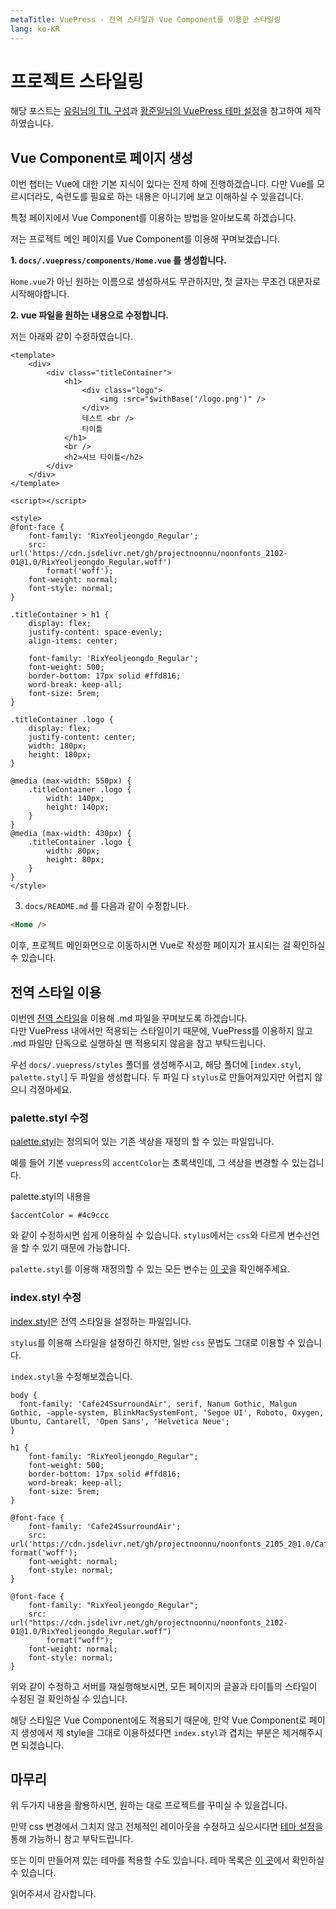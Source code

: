 ```yaml
---
metaTitle: VuePress - 전역 스타일과 Vue Component를 이용한 스타일링
lang: ko-KR
---
```


# 프로젝트 스타일링

해당 포스트는 [유림님의 TIL 구성](http://milooy.github.io/TIL/)과 [황준일님의 VuePress 테마 설정](https://junilhwang.github.io/TIL/Vuepress/Theme/#theme-eject)을 참고하여 제작하였습니다.

## Vue Component로 페이지 생성

이번 챕터는 Vue에 대한 기본 지식이 있다는 전제 하에 진행하겠습니다.
다만 Vue를 모르시더라도, 숙련도를 필요로 하는 내용은 아니기에 보고 이해하실 수 있을겁니다.

특정 페이지에서 Vue Component를 이용하는 방법을 알아보도록 하겠습니다.

저는 프로젝트 메인 페이지를 Vue Component를 이용해 꾸며보겠습니다.

**1. `docs/.vuepress/components/Home.vue` 를 생성합니다.**

`Home.vue`가 아닌 원하는 이름으로 생성하셔도 무관하지만, 첫 글자는 무조건 대문자로 시작해야합니다.

**2. vue 파일을 원하는 내용으로 수정합니다.**  

 저는 아래와 같이 수정하였습니다.

```vue
<template>
	<div>
		<div class="titleContainer">
			<h1>
				<div class="logo">
					<img :src="$withBase('/logo.png')" />
				</div>
				테스트 <br />
				타이틀
			</h1>
			<br />
			<h2>서브 타이틀</h2>
		</div>
	</div>
</template>

<script></script>

<style>
@font-face {
	font-family: 'RixYeoljeongdo_Regular';
	src: url('https://cdn.jsdelivr.net/gh/projectnoonnu/noonfonts_2102-01@1.0/RixYeoljeongdo_Regular.woff')
		format('woff');
	font-weight: normal;
	font-style: normal;
}

.titleContainer > h1 {
	display: flex;
	justify-content: space-evenly;
	align-items: center;

	font-family: 'RixYeoljeongdo_Regular';
	font-weight: 500;
	border-bottom: 17px solid #ffd816;
	word-break: keep-all;
	font-size: 5rem;
}

.titleContainer .logo {
	display: flex;
	justify-content: center;
	width: 180px;
	height: 180px;
}

@media (max-width: 550px) {
	.titleContainer .logo {
		width: 140px;
		height: 140px;
	}
}
@media (max-width: 430px) {
	.titleContainer .logo {
		width: 80px;
		height: 80px;
	}
}
</style>
```

3. `docs/README.md` 를 다음과 같이 수정합니다.

```md
<Home />
```

이후, 프로젝트 메인화면으로 이동하시면 Vue로 작성한 페이지가 표시되는 걸 확인하실 수 있습니다.

## 전역 스타일 이용

이번엔 [전역 스타일](https://vuepress.vuejs.org/config/#styling)을 이용해 .md 파일을 꾸며보도록 하겠습니다.  
다만 VuePress 내에서만 적용되는 스타일이기 때문에, VuePress를 이용하지 않고 .md 파일만 단독으로 실행하실 땐 적용되지 않음을 참고 부탁드립니다.

우선 `docs/.vuepress/styles` 폴더를 생성해주시고, 해당 폴더에 [`index.styl`, `palette.styl`] 두 파일을 생성합니다.
두 파일 다 `stylus`로 만들어져있지만 어렵지 않으니 걱정마세요.

### palette.styl 수정

[palette.styl](https://vuepress.vuejs.org/config/#palette-styl)는 정의되어 있는 기존 색상을 재정의 할 수 있는 파일입니다.

예를 들어 기본 `vuepress`의 `accentColor`는 초록색인데, 그 색상을 변경할 수 있는겁니다.

palette.styl의 내용을

```stylus
$accentColor = #4c9ccc
```

와 같이 수정하시면 쉽게 이용하실 수 있습니다.
`stylus`에서는 `css`와 다르게 변수선언을 할 수 있기 때문에 가능합니다.

`palette.styl`를 이용해 재정의할 수 있는 모든 변수는 [이 곳](https://github.com/vuejs/vuepress/blob/master/packages/@vuepress/core/lib/client/style/config.styl)을 확인해주세요.

### index.styl 수정

[index.styl](https://vuepress.vuejs.org/config/#index-styl)은 전역 스타일을 설정하는 파일입니다.

`stylus`를 이용해 스타일을 설정하긴 하지만, 일반 `css` 문법도 그대로 이용할 수 있습니다.

`index.styl`을 수정해보겠습니다.

```stylus
body {
  font-family: 'Cafe24SsurroundAir', serif, Nanum Gothic, Malgun Gothic, -apple-system, BlinkMacSystemFont, 'Segoe UI', Roboto, Oxygen, Ubuntu, Cantarell, 'Open Sans', 'Helvetica Neue';
}

h1 {
	font-family: "RixYeoljeongdo_Regular";
	font-weight: 500;
	border-bottom: 17px solid #ffd816;
	word-break: keep-all;
	font-size: 5rem;
}

@font-face {
    font-family: 'Cafe24SsurroundAir';
    src: url('https://cdn.jsdelivr.net/gh/projectnoonnu/noonfonts_2105_2@1.0/Cafe24SsurroundAir.woff') format('woff');
    font-weight: normal;
    font-style: normal;
}

@font-face {
	font-family: "RixYeoljeongdo_Regular";
	src: url("https://cdn.jsdelivr.net/gh/projectnoonnu/noonfonts_2102-01@1.0/RixYeoljeongdo_Regular.woff")
		format("woff");
	font-weight: normal;
	font-style: normal;
}
```

위와 같이 수정하고 서버를 재실행해보시면, 모든 페이지의 글꼴과 타이틀의 스타일이 수정된 걸 확인하실 수 있습니다.

해당 스타일은 Vue Component에도 적용되기 때문에, 만약 Vue Component로 페이지 생성에서 제 style을 그대로 이용하셨다면 `index.styl`과 겹치는 부분은 제거해주시면 되겠습니다.

## 마무리

위 두가지 내용을 활용하시면, 원하는 대로 프로젝트를 꾸미실 수 있을겁니다.

만약 css 변경에서 그치지 않고 전체적인 레이아웃을 수정하고 싶으시다면 [테마 설정](https://vuepress.vuejs.org/theme/)을 통해 가능하니 참고 부탁드립니다.

또는 이미 만들어져 있는 테마를 적용할 수도 있습니다. 테마 목록은 [이 곳](https://github.com/vuepress/awesome-vuepress#themes)에서 확인하실 수 있습니다.

읽어주셔서 감사합니다.
